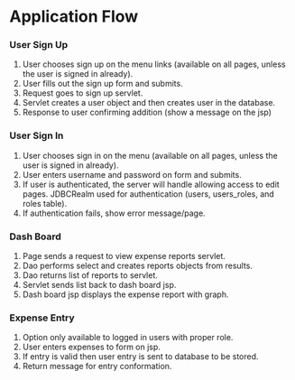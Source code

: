 # Application Flow

### User Sign Up
1. User chooses sign up on the menu links (available on all pages, unless the user 
   is signed in already).
1. User fills out the sign up form and submits.
1. Request goes to sign up servlet.
1. Servlet creates a user object and then creates user in the database.
1. Response to user confirming addition (show a message on the jsp)

### User Sign In
1. User chooses sign in on the menu (available on all pages, unless the user 
is signed in already).
1. User enters username and password on form and submits. 
1. If user is authenticated, the server will handle allowing access to edit 
pages.  JDBCRealm used for authentication (users, users_roles, and roles table).
1. If authentication fails, show error message/page.

### Dash Board
1. Page sends a request to view expense reports servlet.
1. Dao performs select and creates reports objects from results.
1. Dao returns list of reports to servlet.
1. Servlet sends list back to dash board jsp.
1. Dash board jsp displays the expense report with graph.

### Expense Entry
1. Option only available to logged in users with proper role.
1. User enters expenses to form on jsp.
1. If entry is valid then user entry is sent to database to be stored.
1. Return message for entry conformation.

